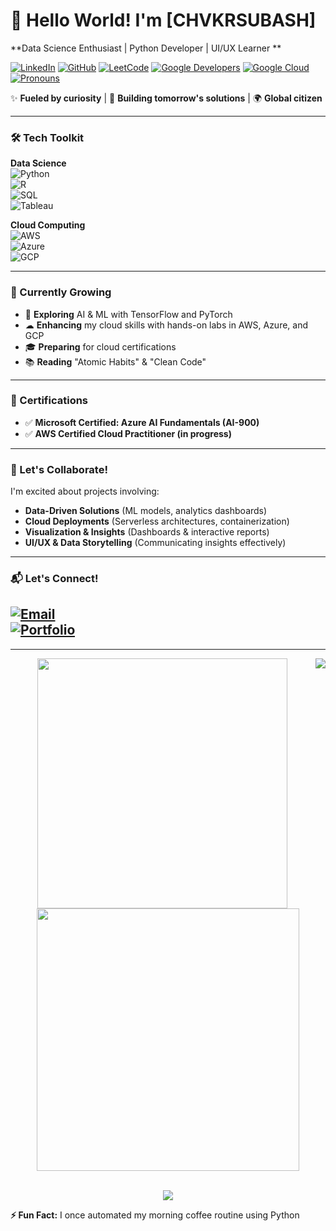# 👋 Hello World! I'm [CHVKRSUBASH]

**Data Science Enthusiast | Python Developer | UI/UX Learner **

[![LinkedIn](https://img.shields.io/badge/LinkedIn-Connect-blue?style=flat&logo=linkedin)](https://www.linkedin.com/in/v-k-r-subhash-ch-68533a288/)
[![GitHub](https://img.shields.io/github/followers/yourusername?label=Follow&style=social)](https://github.com/chvkrsubhash)
[![LeetCode](https://img.shields.io/badge/LeetCode-Follow-FFA116?style=flat&logo=leetcode)](https://leetcode.com/u/chvkrsubhash/)
[![Google Developers](https://img.shields.io/badge/g.dev-Follow-4285F4?style=flat&logo=google)](https://g.dev/chvkrsubhash)
[![Google Cloud](https://img.shields.io/badge/Google%20Cloud-Follow-4285F4?style=flat&logo=google-cloud)](https://www.cloudskillsboost.google/public_profiles/32d2cf65-a3f9-430d-bd11-350ac4a41674I)
[![Pronouns](https://img.shields.io/badge/Pronouns-He/Him-FF69B4)](https://pronoun.is/he)

✨ **Fueled by curiosity** | 🎯 **Building tomorrow's solutions** | 🌍 **Global citizen**

---

### 🛠️ Tech Toolkit

**Data Science**  
![Python](https://img.shields.io/badge/Python-Intermediate-3776AB?logo=python)  
![R](https://img.shields.io/badge/R-Intermediate-276DC3?logo=r)  
![SQL](https://img.shields.io/badge/SQL-Intermediate-4479A1)  
![Tableau](https://img.shields.io/badge/Tableau-Visualization-E97627?logo=tableau)  

**Cloud Computing**  
![AWS](https://img.shields.io/badge/AWS-EC2%2C%20S3%2C%20Lambda-FF9900?logo=amazon-aws)  
![Azure](https://img.shields.io/badge/Azure-VM%2C%20Functions-0078D4?logo=microsoft-azure)  
![GCP](https://img.shields.io/badge/GCP-Compute%20Engine%2C%20Cloud%20Storage-4285F4?logo=google-cloud)  

---

### 🌱 Currently Growing

- 🤖 **Exploring** AI & ML with TensorFlow and PyTorch  
- ☁ **Enhancing** my cloud skills with hands-on labs in AWS, Azure, and GCP  
- 🎓 **Preparing** for cloud certifications  
- 📚 **Reading** "Atomic Habits" & "Clean Code"  

---

### 📜 Certifications

- ✅ **Microsoft Certified: Azure AI Fundamentals (AI-900)**  
- ✅ **AWS Certified Cloud Practitioner (in progress)**  

---

### 🤝 Let's Collaborate!

I'm excited about projects involving:
- **Data-Driven Solutions** (ML models, analytics dashboards)  
- **Cloud Deployments** (Serverless architectures, containerization)  
- **Visualization & Insights** (Dashboards & interactive reports)  
- **UI/UX & Data Storytelling** (Communicating insights effectively)  

---

### 📬 Let's Connect!

[![Email](https://img.shields.io/badge/Email-Contact%20Me-D14836?style=flat&logo=gmail)](chvkrsubhash@outlook.con)  
[![Portfolio](https://img.shields.io/badge/Portfolio-See%20My%20Work-FF4088?style=flat)](https://chvkrsubhash.netlify.app/)  
---
<hr>
<img align="right" src="https://komarev.com/ghpvc/?username=ShwetKhatri20014&style=flat-square&color=1f6feb">


<div align="center">
<img width="400px" align="center" src="https://github-readme-stats.vercel.app/api?username=chvkrsubhash&show_icons=true&count_private=true&theme=react" />
<img width="420px" align="center" src="http://github-readme-streak-stats.herokuapp.com?user=chvkrsubhash&theme=react" />
</div>


<br/>
<p align="center">
  <img src="https://github-profile-trophy.vercel.app/?username=chvkrsubhash&theme=onedark&column=6&rank=SSS,SS,S,AAA,AA,A,B,C" />
</p>

**⚡ Fun Fact:** I once automated my morning coffee routine using Python  

